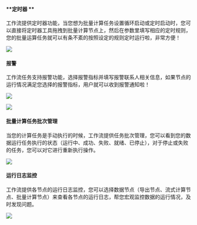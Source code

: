 

#### **定时器 **

工作流提供定时器功能，当您想为批量计算任务设置循环启动或定时启动时，您可以直接将定时器工具拖拽到批量计算节点上，然后在参数里填写相应的定时规则，您的批量运算任务就可以有条不紊的按照设定的规则定时运行啦，非常方便！

![](https://pandora-kibana.qiniu.com/timer.png)

#### **报警**

工作流任务支持报警功能，选择报警指标并填写报警联系人相关信息，如果节点的运行情况满足您选择的报警指标，用户就可以收到报警通知啦！

![](https://pandora-kibana.qiniu.com/add-contact1.png)

![](https://pandora-kibana.qiniu.com/warn_setting_choice.png)


#### **批量计算任务批次管理**

当您的计算任务是手动执行的时候，工作流提供任务批次管理，您可以看到您的数据运行任务执行的状态（运行中、成功、失败、就绪、已停止），对于停止或失败的任务，您可以对它进行重新执行操作。

![](https://pandora-kibana.qiniu.com/task_batch.png)

#### **运行日志监控**

工作流提供各节点的运行日志监控，您可以选择数据节点（导出节点、流式计算节点、批量计算节点）来查看各节点的运行日志，帮您宏观监控数据的运行情况，及时发现问题。

![](https://pandora-kibana.qiniu.com/running_log1.png)




